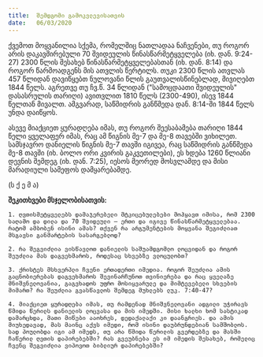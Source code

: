 ```yaml
---
title:  შემდგომი გამოკვლევისათვის
date:   06/03/2020
---
```


ქვემოთ მოყვანილია სქემა, რომელშიც ნათლადაა ნაჩვენები, თუ როგორ არის დაკავშირებული 70 შვიდეულის წინასწარმეტყველება (იხ. დან. 9:24-27) 2300 წლის შესახებ წინასწარმეტყველებასთან (იხ. დან. 8:14) და როგორ წარმოადგენს მის ათვლის წერტილს. თუკი 2300 წლის ათვლას 457 წლიდან დავიწყებთ ნულოვანი წლის გაუთვალისწინებლად, მივიღებთ 1844 წელს. აგრეთვე თუ ჩვ.წ. 34 წლიდან ("სამოცდაათი შვიდეულის" დასასრულის თარიღი) ავითვლით 1810 წელს (2300-490), ისევ 1844 წელთან მივალთ. ამგვარად, საწმიდრის განწმედა დან. 8:14-ში 1844 წელს უნდა დაიწყოს.

ასევე მიაქციეთ ყურადღება იმას, თუ როგორ შეესაბამება თარიღი 1844 წელი ყველაფერ იმას, რაც ამ წიგნის მე-7 და მე-8 თავებში ვიხილეთ. სამსჯავრო დანიელის წიგნის მე-7 თავში იგივეა, რაც საწმიდრის განწმედა მე-8 თავში (იხ. ბოლო ორი კვირის გაკვეთილები), ეს ხდება 1260 წლიანი დევნის შემდეგ (იხ. დან. 7:25), იესოს მეორედ მოსვლამდე და მისი მარადიული სამეფოს დამყარებამდე.

(ს ქ ე მ ა)

**შეკითხვები მსჯელობისათვის:**

`1. ღვთისმეტყველებს დამაჯერებელი მტკიცებულებები მოჰყავთ იმისა, რომ 2300 საღამო და დილა და 70 შვიდეული – ერთი და იგივე წინასწარმეტყველებაა. რატომ ამბობენ ისინი ამას? თქვენ რა არგუმენტების მოყვანა შეგიძლიათ მსგავსი განმარტების სასარგებლოდ?`

`2. რა შეგვიძლია ვისწავლოთ დანიელის საშუამდგომლო ლოცვიდან და როგორ შეუძლია მას დაგვეხმაროს, როდესაც სხვებზე ვლოცულობთ?`

`3. ქრისტეს მსხვერპლი ჩვენი ერთადერთი იმედია. როგორ შეუძლია ამის გაცნობიერებას დაგვეხმაროს შევინარჩუნოთ თვინიერება და რაც ყველაზე მნიშვნელოვანია, გაგვხადოს უფრო მოსიყვარულე და მიმტევებელი სხვების მიმართ? რა შეუძლია გვასწავლოს შემდეგ მუხლებს ლუკ. 7:40-47?`

`4. მიაქციეთ ყურადღება იმას, თუ რამდენად მნიშვნელოვანი ადგილი უჭირავს წმიდა წერილს დანიელის ლოცვასა და მის იმედში. მისი ხალხი ხომ სასტიკად დამარცხდა, მათი მიწები ააოხრეს, დედაქალაქი კი დაანგრიეს. და ამის მიუხედავად, მას მაინც აქვს იმედი, რომ ისინი დაუბრუნდებიან სამშობლოს. სად პოულობდა იგი ამ იმედს, თუ არა წმიდა წერილის გვერდებზე და მასში ჩაწერილ ღვთის დაპირებებში? რას გვეუბნება ეს იმ იმედის შესახებ, რომელიც ჩვენც შეგვიძლია ვიპოვოთ ბიბლიურ დაპირებებში?`
